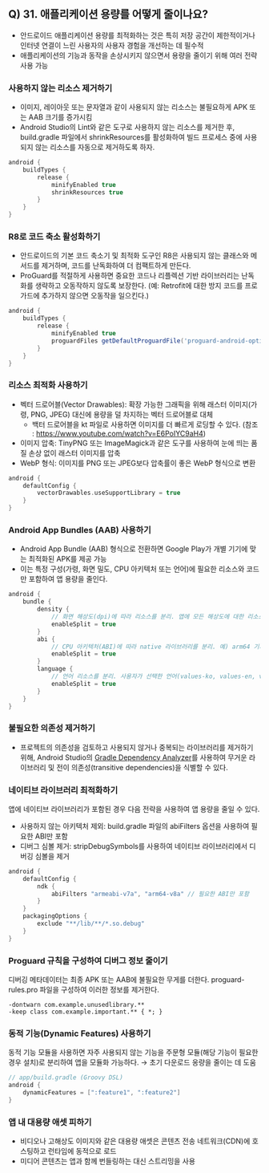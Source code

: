 ## Q) 31. 애플리케이션 용량를 어떻게 줄이나요?

- 안드로이드 애플리케이션 용량를 최적화하는 것은 특히 저장 공간이 제한적이거나 인터넷 연결이 느린 사용자의 사용자 경험을 개선하는 데 필수적
- 애플리케이션의 기능과 동작을 손상시키지 않으면서 용량을 줄이기 위해 여러 전략 사용 가능

### 사용하지 않는 리소스 제거하기

- 이미지, 레이아웃 또는 문자열과 같이 사용되지 않는 리소스는 불필요하게 APK 또는 AAB 크기를 증가시킴
- Android Studio의 Lint와 같은 도구로 사용하지 않는 리소스를 제거한 후, build.gradle 파일에서 shrinkResources를 활성화하여 빌드 프로세스 중에 사용되지 않는 리소스를 자동으로
  제거하도록 하자.

```groovy
android {
    buildTypes {
        release {
            minifyEnabled true
            shrinkResources true
        }
    }
}
```

### R8로 코드 축소 활성화하기

- 안드로이드의 기본 코드 축소기 및 최적화 도구인 R8은 사용되지 않는 클래스와 메서드를 제거하며, 코드를 난독화하여 더 컴팩트하게 만든다.
- ProGuard를 적절하게 사용하면 중요한 코드나 리플렉션 기반 라이브러리는 난독화를 생략하고 오동작하지 않도록 보장한다. (예: Retrofit에 대한 방지 코드를 프로가드에 추가하지 않으면 오동작을
  일으킨다.)

```groovy
android {
    buildTypes {
        release {
            minifyEnabled true
            proguardFiles getDefaultProguardFile('proguard-android-optimize.txt'), 'proguard-rules.pro'
        }
    }
}
```

### 리소스 최적화 사용하기

- 벡터 드로어블(Vector Drawables): 확장 가능한 그래픽을 위해 래스터 이미지(가령, PNG, JPEG) 대신에 용량을 덜 차지하는 벡터 드로어블로 대체
    - 백터 드로어블을 kt 파일로 사용하면 이미지를 더 빠르게 로딩할 수 있다. (참조 : https://www.youtube.com/watch?v=E6PoIYC9aH4)
- 이미지 압축: TinyPNG 또는 ImageMagick과 같은 도구를 사용하여 눈에 띄는 품질 손상 없이 래스터 이미지를 압축
- WebP 형식: 이미지를 PNG 또는 JPEG보다 압축률이 좋은 WebP 형식으로 변환

```kotlin
android {
    defaultConfig {
        vectorDrawables.useSupportLibrary = true
    }
}
```

### Android App Bundles (AAB) 사용하기

- Android App Bundle (AAB) 형식으로 전환하면 Google Play가 개별 기기에 맞는 최적화된 APK를 제공 가능
- 이는 특정 구성(가령, 화면 밀도, CPU 아키텍처 또는 언어)에 필요한 리소스와 코드만 포함하여 앱 용량을 줄인다.

```kotlin
android {
    bundle {
        density {
            // 화면 해상도(dpi)에 따라 리소스를 분리. 앱에 모든 해상도에 대한 리소스(drawable-hdpi, -xhdpi, -xxhdpi 등) 다 넣지 않고, 기기의 화면 밀도에 맞는 리소스만 포함
            enableSplit = true
        }
        abi {
            // CPU 아키텍처(ABI)에 따라 native 라이브러리를 분리. 예) arm64 기기 → arm64-v8a용 .so 라이브러리만 포함.
            enableSplit = true
        }
        language {
            // 언어 리소스를 분리. 사용자가 선택한 언어(values-ko, values-en, values-ja 등)만 포함
            enableSplit = true
        }
    }
}
```

### 불필요한 의존성 제거하기

- 프로젝트의 의존성을 검토하고 사용되지 않거나 중복되는 라이브러리를 제거하기 위해, Android
  Studio의 [Gradle Dependency Analyzer](https://www.jetbrains.com/help/idea/work-with-gradle-dependency-diagram.html#)를
  사용하여 무거운 라이브러리 및 전이 의존성(transitive dependencies)을 식별할 수 있다.

### 네이티브 라이브러리 최적화하기

앱에 네이티브 라이브러리가 포함된 경우 다음 전략을 사용하여 앱 용량을 줄일 수 있다.

- 사용하지 않는 아키텍처 제외: build.gradle 파일의 abiFilters 옵션을 사용하여 필요한 ABI만 포함
- 디버그 심볼 제거: stripDebugSymbols를 사용하여 네이티브 라이브러리에서 디버깅 심볼을 제거

```groovy
android {
    defaultConfig {
        ndk {
            abiFilters "armeabi-v7a", "arm64-v8a" // 필요한 ABI만 포함
        }
    }
    packagingOptions {
        exclude "**/lib/**/*.so.debug"
    }
}
```

### Proguard 규칙을 구성하여 디버그 정보 줄이기

디버깅 메타데이터는 최종 APK 또는 AAB에 불필요한 무게를 더한다. proguard-rules.pro 파일을 구성하여 이러한 정보를 제거한다.

```proguard
-dontwarn com.example.unusedlibrary.**
-keep class com.example.important.** { *; }
```

### 동적 기능(Dynamic Features) 사용하기

동적 기능 모듈을 사용하면 자주 사용되지 않는 기능을 주문형 모듈(해당 기능이 필요한 경우 설치)로 분리하여 앱을 모듈화 가능하다. → 초기 다운로드 옹량을 줄이는 데 도움

```groovy
// app/build.gradle (Groovy DSL)
android {
    dynamicFeatures = [":feature1", ":feature2"]
}
```

### 앱 내 대용량 애셋 피하기

- 비디오나 고해상도 이미지와 같은 대용량 애셋은 콘텐츠 전송 네트워크(CDN)에 호스팅하고 런타임에 동적으로 로드
- 미디어 콘텐츠는 앱과 함께 번들링하는 대신 스트리밍을 사용
